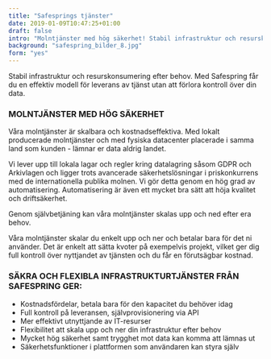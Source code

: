 ```yaml
---
title: "Safesprings tjänster"
date: 2019-01-09T10:47:25+01:00
draft: false
intro: "Molntjänster med hög säkerhet! Stabil infrastruktur och resurskonsumering efter behov utan att förlora kontroll över din data."
background: "safespring_bilder_8.jpg"
form: "yes"
---
```

Stabil infrastruktur och resurskonsumering efter behov.
Med Safespring får du en effektiv modell för leverans av tjänst utan att förlora kontroll över din data.

### MOLNTJÄNSTER MED HÖG SÄKERHET
Våra molntjänster är skalbara och kostnadseffektiva. Med lokalt producerade molntjänster och med fysiska datacenter placerade i samma land som kunden - lämnar er data aldrig landet.

Vi lever upp till lokala lagar och regler kring datalagring såsom GDPR och Arkivlagen och ligger trots avancerade säkerhetslösningar i priskonkurrens med de internationella publika molnen. Vi gör detta genom en hög grad av automatisering. Automatisering är även ett mycket bra sätt att höja kvalitet och driftsäkerhet.

<p class="quote">Genom självbetjäning kan våra molntjänster skalas upp och ned efter era behov.</p>

Våra molntjänster skalar du enkelt upp och ner och betalar bara för det ni  använder. Det är enkelt att sätta kvoter på exempelvis projekt, vilket ger dig full kontroll över nyttjandet av tjänsten och du får en förutsägbar kostnad.

### SÄKRA OCH FLEXIBLA INFRASTRUKTURTJÄNSTER FRÅN SAFESPRING GER:
- Kostnadsfördelar, betala bara för den kapacitet du behöver idag
- Full kontroll på leveransen, självprovisionering via API
- Mer effektivt utnyttjande av IT-resurser
- Flexibilitet att skala upp och ner din infrastruktur efter behov
- Mycket hög säkerhet samt trygghet mot data kan komma att lämnas ut
- Säkerhetsfunktioner i plattformen som användaren kan styra själv
